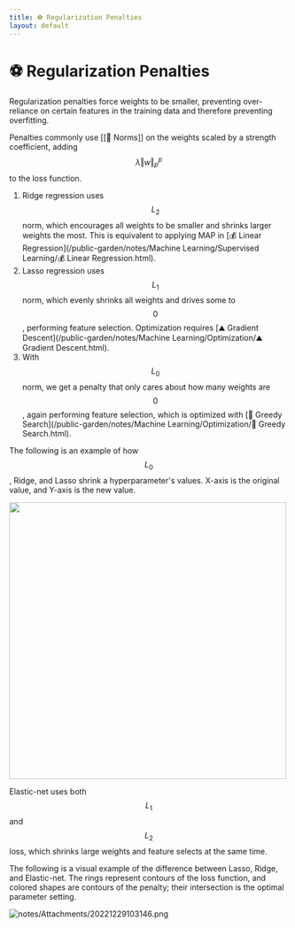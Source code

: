 ```yaml
---
title: ⚽️ Regularization Penalties
layout: default
---
```


# ⚽️ Regularization Penalties

Regularization penalties force weights to be smaller, preventing over-reliance on certain features in the training data and therefore preventing overfitting.

Penalties commonly use [[📌 Norms]] on the weights scaled by a strength coefficient, adding $$\lambda\Vert w \Vert_p^p$$ to the loss function.
1. Ridge regression uses $$L_2$$ norm, which encourages all weights to be smaller and shrinks larger weights the most. This is equivalent to applying MAP in [💰 Linear Regression](/public-garden/notes/Machine Learning/Supervised Learning/💰 Linear Regression.html).
2. Lasso regression uses $$L_1$$ norm, which evenly shrinks all weights and drives some to $$0$$, performing feature selection. Optimization requires [⛰️ Gradient Descent](/public-garden/notes/Machine Learning/Optimization/⛰️ Gradient Descent.html).
3. With $$L_0$$ norm, we get a penalty that only cares about how many weights are $$0$$, again performing feature selection, which is optimized with [🔎 Greedy Search](/public-garden/notes/Machine Learning/Optimization/🔎 Greedy Search.html).

The following is an example of how $$L_0$$, Ridge, and Lasso shrink a hyperparameter's values. X-axis is the original value, and Y-axis is the new value.
<div>
<img src="attachment:notes/Attachments/notes/Attachments/20221229103145.png.png" width="500"/>
</div>

Elastic-net uses both $$L_1$$ and $$L_2$$ loss, which shrinks large weights and feature selects at the same time.

The following is a visual example of the difference between Lasso, Ridge, and Elastic-net. The rings represent contours of the loss function, and colored shapes are contours of the penalty; their intersection is the optimal parameter setting.

![notes/Attachments/20221229103146.png](notes/Attachments/20221229103146.png.png)